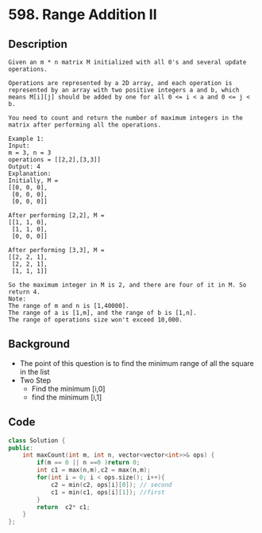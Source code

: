 # 598. Range Addition II
## Description
```
Given an m * n matrix M initialized with all 0's and several update operations.

Operations are represented by a 2D array, and each operation is represented by an array with two positive integers a and b, which means M[i][j] should be added by one for all 0 <= i < a and 0 <= j < b.

You need to count and return the number of maximum integers in the matrix after performing all the operations.

Example 1:
Input:
m = 3, n = 3
operations = [[2,2],[3,3]]
Output: 4
Explanation:
Initially, M =
[[0, 0, 0],
 [0, 0, 0],
 [0, 0, 0]]

After performing [2,2], M =
[[1, 1, 0],
 [1, 1, 0],
 [0, 0, 0]]

After performing [3,3], M =
[[2, 2, 1],
 [2, 2, 1],
 [1, 1, 1]]

So the maximum integer in M is 2, and there are four of it in M. So return 4.
Note:
The range of m and n is [1,40000].
The range of a is [1,m], and the range of b is [1,n].
The range of operations size won't exceed 10,000.
```

## Background
* The point of this question is to find the minimum range of all the square in the list
* Two Step
  * Find the minimum [i,0]
  * find the minimum [i,1]
  
## Code
```c++
class Solution {
public:
    int maxCount(int m, int n, vector<vector<int>>& ops) {
        if(m == 0 || n ==0 )return 0;
        int c1 = max(n,m),c2 = max(n,m);
        for(int i = 0; i < ops.size(); i++){
            c2 = min(c2, ops[i][0]); // second
            c1 = min(c1, ops[i][1]); //first
        }
        return  c2* c1;
    }
};
```
